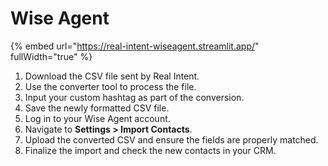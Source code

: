 # Wise Agent

{% embed url="https://real-intent-wiseagent.streamlit.app/" fullWidth="true" %}

1. Download the CSV file sent by Real Intent.
2. Use the converter tool to process the file.
3. Input your custom hashtag as part of the conversion.
4. Save the newly formatted CSV file.
5. Log in to your Wise Agent account.
6. Navigate to **Settings > Import Contacts**.
7. Upload the converted CSV and ensure the fields are properly matched.
8. Finalize the import and check the new contacts in your CRM.
